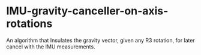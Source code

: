# IMU-gravity-canceller-on-axis-rotations
An algorithm that Insulates the gravity vector, given any R3 rotation, for later cancel with the IMU measurements.
